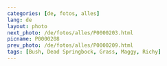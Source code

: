```yaml
---
categories: [de, fotos, alles]
lang: de
layout: photo
next_photo: /de/fotos/alles/P0000203.html
picname: P0000208
prev_photo: /de/fotos/alles/P0000209.html
tags: [Bush, Dead Springbock, Grass, Maggy, Richy]
---
```

